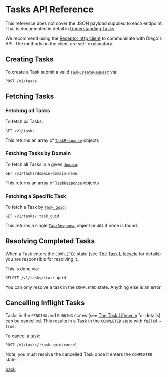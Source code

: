 # Tasks API Reference

This reference does not cover the JSON payload supplied to each endpoint.  That is documented in detail in [Understanding Tasks](tasks.md).

We recommend using the [Receptor http client](https://github.com/cloudfoundry-incubator/receptor) to communicate with Diego's API.  The methods on the client are self-explanatory.

## Creating Tasks

To create a Task submit a valid [`TaskCreateRequest`](tasks.md#describing-tasks) via:

```
POST /v1/tasks
```

## Fetching Tasks

### Fetching all Tasks

To fetch *all* Tasks:

```
GET /v1/tasks
```

This returns an array of [`TaskResponse`](tasks.md#retreiving-tasks) objects


### Fetching Tasks by Domain

To fetch all Tasks in a given [`domain`](tasks.md#domain-required):

```
GET /v1/tasks?domain=domain-name
```

This returns an array of [`TaskResponse`](tasks.md#retreiving-tasks) objects

### Fetching a Specific Task

To fetch a Task by [`task_guid`](tasks.md#task_guid-required):

```
GET /v1/tasks/:task_guid
```

This returns a single [`TaskResponse`](tasks.md#retreiving-tasks) object or `404` if none is found.

## Resolving Completed Tasks

When a Task enters the `COMPLETED` state (see [The Task Lifecycle](tasks.md#the-task-lifecycle) for details) you are responsible for resolving it.

This is done via:

```
DELETE /v1/tasks/:task_guid
```

You can only resolve a task in the `COMPLETED` state.  Anything else is an error.

## Cancelling Inflight Tasks

Tasks in the `PENDING` and `RUNNING` states (see [The Task Lifecycle](tasks.md#the-task-lifecycle) for details) can be cancelled. This results in a Task in the `COMPLETED` state with `failed = true`.

To cancel a task:

```
POST /v1/tasks/:task_guid/cancel
```
Note, you must resolve the cancelled Task once it enters the `COMPLETED` state.

[back](README.md)

